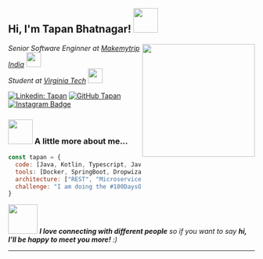 <div align="centre">

<h2> Hi, I'm Tapan Bhatnagar! <img src="https://media.giphy.com/media/mGcNjsfWAjY5AEZNw6/giphy.gif" width="50"></h2>
<img align='right' src="https://media.giphy.com/media/ieyl9zmCjO4b4t6qoY/giphy.gif" width="230">
<p><em>Senior Software Enginner at <a href="https://www.makemytrip.com">Makemytrip India</a>
<img src="https://media.giphy.com/media/WUlplcMpOCEmTGBtBW/giphy.gif" width="30"> </br>
Student at <a href="https://vt.edu/">Virginia Tech</a>
<img src="https://media.giphy.com/media/fYSnHlufseco8Fh93Z/giphy.gif" width="30">
</em></p>

[![Linkedin: Tapan](https://img.shields.io/badge/-tapan-blue?style=flat-square&logo=Linkedin&logoColor=white&link=https://www.linkedin.com/in/tapan212/)](https://www.linkedin.com/in/tapan212) 
[![GitHub Tapan](https://img.shields.io/github/followers/tapanbhatnagar?label=follow&style=social)](https://github.com/tapanbhatnagar)
[![Instagram Badge](https://img.shields.io/badge/-tapanbhatnagar-blue?style=social&logo=Instagram&link=https://www.instagram.com/tapanbhatnagar)](https://www.instagram.com/tapanbhatnagar) 

### <img src="https://media.giphy.com/media/VgCDAzcKvsR6OM0uWg/giphy.gif" width="50"> A little more about me...  

```javascript
const tapan = {
  code: [Java, Kotlin, Typescript, Javascript, Python, HTML, CSS],
  tools: [Docker, SpringBoot, Dropwizard, React, Redux, Node, Styled-Components],
  architecture: ["REST", "Microservices", "event-driven"],
  challenge: "I am doing the #100DaysOfCode challenge focused on java and competitive coding"
}
```

<img src="https://media.giphy.com/media/LnQjpWaON8nhr21vNW/giphy.gif" width="60"> <em><b>I love connecting with different people</b> so if you want to say <b>hi, I'll be happy to meet you more!</b> :)</em>

---
